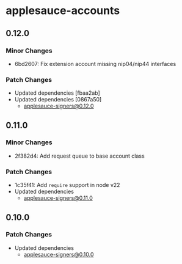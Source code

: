 # applesauce-accounts

## 0.12.0

### Minor Changes

- 6bd2607: Fix extension account missing nip04/nip44 interfaces

### Patch Changes

- Updated dependencies [fbaa2ab]
- Updated dependencies [0867a50]
  - applesauce-signers@0.12.0

## 0.11.0

### Minor Changes

- 2f382d4: Add request queue to base account class

### Patch Changes

- 1c35f41: Add `require` support in node v22
- Updated dependencies
  - applesauce-signers@0.11.0

## 0.10.0

### Patch Changes

- Updated dependencies
  - applesauce-signers@0.10.0
